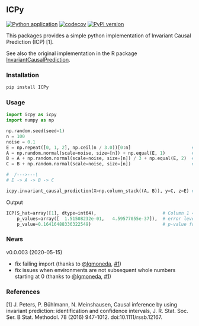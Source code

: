## ICPy
[![Python application](https://github.com/jan-glx/ICPy/actions/workflows/python-app.yml/badge.svg)](https://github.com/jan-glx/ICPy/actions/workflows/python-app.yml) [![codecov](https://codecov.io/gh/jan-glx/ICPy/branch/master/graph/badge.svg)](https://codecov.io/gh/jan-glx/ICPy) [![PyPI version](https://img.shields.io/pypi/v/ICPy.svg)](https://pypi.org/project/ICPy/)

This packages provides a simple python implementation of Invariant Causal Prediction (ICP) [1].

See also the original implementation in the R package [InvariantCausalPrediction](https://cran.r-project.org/web/packages/InvariantCausalPrediction/index.html).
### Installation
``` bash
pip install ICPy
```
### Usage
``` python
import icpy as icpy
import numpy as np

np.random.seed(seed=1)
n = 100
noise = 0.1
E = np.repeat([0, 1, 2], np.ceil(n / 3.0))[0:n]                       # "Environment"
A = np.random.normal(scale=noise, size=[n]) + np.equal(E, 1)          # Node A
B = A + np.random.normal(scale=noise, size=[n]) / 3 + np.equal(E, 2)  # Node B
C = B + np.random.normal(scale=noise, size=[n])                       # Node C

#  /--->---\
# E -> A -> B -> C

icpy.invariant_causal_prediction(X=np.column_stack((A, B)), y=C, z=E) # test if A or B are parents of C
```
Output

``` python
ICP(S_hat=array([1], dtype=int64),                         # Column 1 = Node B was (correctly) identified as parent of C
    p_values=array([  1.51508232e-01,   4.59577055e-37]),  # error levels at which A and B would/are indentied as parent of C
    p_value=0.16416488336322549)                           # p-value for testing against violation of the model assumptions (e.g. a direct effect of E on C)
```

### News
v0.0.003 (2020-05-15)
* fix failing import (thanks to [@lgmoneda](https://github.com/lgmoneda), [#1](https://github.com/jan-glx/ICPy/pull/1))
* fix issues when environments are not subsequent whole numbers starting at 0 (thanks to [@lgmoneda](https://github.com/lgmoneda), [#1](https://github.com/jan-glx/ICPy/pull/1))

### References
[1] J. Peters, P. Bühlmann, N. Meinshausen, Causal inference by using invariant prediction: identification and confidence intervals, J. R. Stat. Soc. Ser. B Stat. Methodol. 78 (2016) 947-1012. doi:10.1111/rssb.12167.
